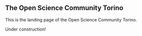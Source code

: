 ## The Open Science Community Torino

This is the landing page of the Open Science Community Torino.

Under construction!
